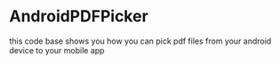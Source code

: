 # AndroidPDFPicker
this code base shows you how you can pick pdf files from your android device to your mobile app
